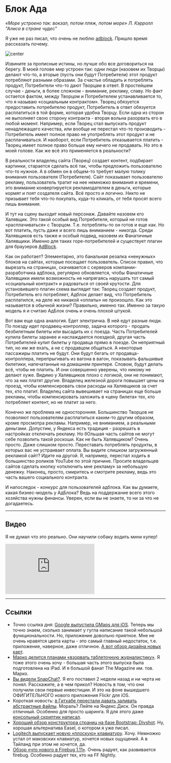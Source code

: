 # Блок Ада

*«Море устроено так: вокзал, потом пляж, потом море» Л. Кэрролл "Алиса в стране чудес"*

Я уже не раз писал, что очень не люблю [adblock][]. Пришло время рассказать почему.

![center](http://www.horniman.ac.uk/static/img/placeholder/placeholder-w523h378.png)

Извините за прописные истины, но лучше обо все договориться на берегу. В моей голове мир устроен так: одни люди (назовем их Творцы) делают что-то, а вторые (пусть они будут Потребители) этот продукт потребляют разными образами. За счастье обладать и потреблять продукт, Потребители что-то дают Творцам в ответ. В простейшем случае - деньги, в более сложном - внимание, рекламу, славу. Но факт остается фактом, между Творцом и Потребителем устанавливается то, что я называю «социальным контрактом». Творец обязуется предоставить потребителю продукт, Потребитель в ответ обязуется расплатиться в той форме, которая удобна Творцу. Если одна из сторон не выполняет свою сторону контракта - вторая вольна разорвать его в любой момент. Например, если Творец стал выпускать продукт ненадлежащего качества, или вообще не перестал что-то производить - Потребитель имеет полное право не употреблять этот продукт и не расплачиваться. И наоборот, если Потребитель отказывается платить - Творец имеет полное право больше ему ничего не продавать. Но это в моей голове. Как же всё это применяется в реальности?

В реальности владелец сайта (Творец) создает контент, подбирает картинки, старается сделать всё так, чтобы предложить пользователю что-то нужное. А в обмен он в общем-то требует малую толику внимания пользователя (Потребителя). Сайт показывает пользователю рекламу, пользователь тратит на нее немножко внимания и времени, это внимание конвертируется рекламодателем в деньги, которые кормят и поят создателя сайта. Всё просто и логично. Никто не призывает тебя что-то покупать, куда-то кликать, от тебя просят всего лишь внимания.

И тут на сцену выходит новый персонаж. Давайте назовем его Халявщик. Это такой особый вид Потребителя, который не готов «расплачиваться» с Творцом. Т.е. потреблять-то он готов и еще как. Но вот платить, пусть даже и всего лишь вниманием - никогда. Среди Халявщиков есть также и особый подвид, назовем их Фанатичные Халявщики. Именно для таких горе-потребителей и существует плагин для браузеров [AdBlock][].

Как он работает? Элементарно, это банальная резалка «ненужных» блоков на сайтах, которые посещает пользователь. Список правил, что вырезать на страницах, скачивается с серверов компании-разработчика адблока, регулярно обновляется, чтобы Фанатичные Халявщики имели возможность не напрягаясь нарушать тот самый «социальный контракт» и радоваться от своей крутости. Для установившего плагин схема выглядит так: Творец создает продукт, Потребитель его потребляет, Адблок делает вид, что Потребитель расплатился, на деле же никакой «оплаты» не произошло. Как это называется в обычной жизни? Правильно, именно так. Именно за такую модель я и считаю АдБлок очень и очень плохой штукой.

Вот вам еще одна аналогия. Едет электричка. В ней едут разные люди. По поезду идет продавец-контроллер, задача которого - продать безбилетным билеты или высадить их с поезда. Часть Потребителей купила билеты заранее и наслаждается поездкой, другая часть Потребителей купит билеты у продавца прямо в поезде. Он неприятный тип, но им же ехать, а не с продавцом общаться. А некоторые пассажиры платить не будут. Они будут бегать от продавца-контроллера, перепрыгивать из вагона в вагон, показывать фальшивые билетики, напечатанные на домашнем принтере. Словом, будут делать всё, чтобы не платить. И они совершенно уверены, что никому не делают хуже. Видимо у Халявщиков плохо с логикой, они не понимают, что за них платят другие. Владелец железной дороги повышает цены на проезд, чтобы компенсировать свои расходы на Халявщиков за счет тех, кто платит. Владелец сайта вывешивает на страницах еще больше рекламы, чтобы компенсировать заложить в «цену билета» тех, кто потребляет контент, но не платит за него.

Конечно же проблема не односторонняя. Большинство Творцов не позволяют пользователям расплатиться каким-то другим образом, кроме просмотра рекламы. Например, не вниманием, а реальными деньгами. Допустим, у Яндекса есть традиция - разрешать в настройках отключать рекламу. Но бОльшая часть сайтов не могут себе позволить такой роскоши. Как не быть Халявщиком? Очень просто. Даже слишком просто. Переставать потреблять продукты, в которых вас не устраивает оплата. Вы видите слишком загруженный рекламой сайт? Идите на другой. Я, например, перестал ходить в большинство роликов YouTube по этой причине. Просите владельцев сайтов сделать кнопку «отключить мне рекламу» за небольшую денежку. Наконец, просто, смиритесь и смотрите рекламу, ведь это часть вашего социального контракта.

И напоследок - конкурс для пользователей адблока. Как вы думаете, какая бизнес-модель у АдБлока? Ведь на поддержание всего этого хозяйства нужны финансы. Уверен, если вы не знаете, то ни за что не догадаетесь.

[adblock]: http://adblockplus.org/ru/


-----


## Видео

Я не думал что это реально. Они научили собаку водить мини купер!

<iframe width=280 height=157 src="http://www.youtube.com/embed/BWAK0J8Uhzk" frameborder="0" allowfullscreen></iframe>

-----

## Ссылки

* Точно ссылка дня: [Google выпустила GMaps для iOS](https://itunes.apple.com/us/app/google-maps/id585027354?mt=8). Теперь мы точно знаем, сколько занимает у гугла написание такой небольшой функциональности. Но, приложение довольно приятное. Мне не очень нравятся цвета карты - это самый главный недостаток, т.е. приложение, наверное, даже отличное. [А вот обзор дизайна новых карт](http://sachagreif.com/design-details-of-google-maps-for-ios/).
* [Марко делится планами «взорвать таблеточную журналистику»](http://www.marco.org/2012/12/12/the-magazine-future-of-publishing). Я тоже этого очень хочу - большая часть этого выпуска была подготовлена на iPad. И я большой фанат The Magazine им. тов. Марко.
* [Вы видели SnapChat?](http://gigaom.com/2012/12/12/snapchat-is-getting-funded-by-instagaram-backer-benchmarl/). Я его поставил 2 недели назад и ни черта не понял. Расскажите, а в чем прикол? Новость в том, что они получили свои первые инвестиции. И это на фоне вышедшего ОФИГИТЕЛЬНОГО нового приложения Flickr для iOS.
* Короткая новость: [в Гитхабе перестали давать заливать абстрактные файлы](https://github.com/blog/1302-goodbye-uploads). Мораль? Лейте на Яндекс.Диск. Он правда отличный. Особенно для просто шаринга. Я для этого даже [консольный скриптик написал](https://github.com/bobuk/ypload).
* [Хороший обзор конструктора страниц на базе Bootstrap: Divshot](http://designshack.net/articles/css/divshot-an-awesome-way-to-design-and-build-bootstrap-pages/). Ну, хорошая альтернатива Easel, о котором я уже писал.
* [Logitech выпускает новую «плоскую» клавиатуру](http://www.tuaw.com/2012/12/12/logitech-announces-new-bluetooth-keyboard-trackpad-for-mac/). Хочу. Немножко устал от маковских клавиатур, хочется новых ощущений. А в Тайланд при этом не хочется, да.
* [Обзор «что нового в Firebug 1.11»](http://www.sitepoint.com/firebug-1-11-whats-new/). Очень радует, как развивается firebug. Особенно радует тех, кто на FF Nightly.

